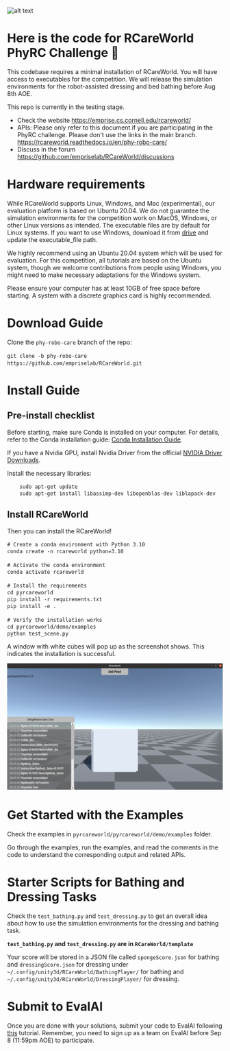 ![alt text](rcareworld.png)
# Here is the code for RCareWorld PhyRC Challenge 🦾
This codebase requires a minimal installation of RCareWorld. You will have access to executables for the competition. We will release the simulation environments for the robot-assisted dressing and bed bathing before Aug 8th AOE.

This repo is currently in the testing stage.

- Check the website https://emprise.cs.cornell.edu/rcareworld/
- APIs: Please only refer to this document if you are participating in the PhyRC challenge. Please don't use the links in the main branch. https://rcareworld.readthedocs.io/en/phy-robo-care/
- Discuss in the forum https://github.com/empriselab/RCareWorld/discussions


# Hardware requirements
While RCareWorld supports Linux, Windows, and Mac (experimental), our evaluation platform is based on Ubuntu 20.04. We do not guarantee the simulation environments for the competition work on MacOS, Windows, or other Linux versions as intended. The executable files are by default for Linux systems. If you want to use Windows, download it from [drive](https://drive.google.com/drive/folders/1TW-C6k1z5xCdgE7q1ht3Flb2FaeCrQ51?usp=sharing) and update the executable_file path.

We highly recommend using an Ubuntu 20.04 system which will be used for evaluation. For this competition, all tutorials are based on the Ubuntu system, though we welcome contributions from people using Windows, you might need to make necessary adaptations for the Windows system. 

Please ensure your computer has at least 10GB of free space before starting. A system with a discrete graphics card is highly recommended. 

# Download Guide
<!-- - Clone the repo: `git clone https://github.com/empriselab/RCareWorld.git`
- Switch to the `phy-robo-care` branch: `cd RCareWorld` and then `git checkout phy-robo-care ` -->
Clone the `phy-robo-care` branch of the repo: 

`git clone -b phy-robo-care https://github.com/empriselab/RCareWorld.git`

# Install Guide
## Pre-install checklist
Before starting, make sure Conda is installed on your computer.
For details, refer to the Conda installation guide: [Conda Installation Guide](https://docs.conda.io/projects/conda/en/latest/user-guide/install/index.html).

If you have a Nvidia GPU, install Nvidia Driver from the official [NVIDIA Driver Downloads](https://www.nvidia.com/Download/index.aspx).

Install the necessary libraries:
```
    sudo apt-get update
    sudo apt-get install libassimp-dev libopenblas-dev liblapack-dev
```

## Install RCareWorld
Then you can install the RCareWorld!

<!-- - Create a conda environment with Python 3.10: `conda create -n rcareworld python=3.10`
- Activate the conda environment: `conda activate rcareworld`
- Install the requirements: `cd pyrcareworld` and then `pip install -r requirements.txt`
- Install pyrcareworld: `pip install -e .`
- Verify the installation works: `cd pyrcareworld/demo/examples` and run `python test_scene.py`. You should expect to see the RCareWorld Unity executable window pop up with a white cube. -->

```
# Create a conda environment with Python 3.10
conda create -n rcareworld python=3.10

# Activate the conda environment 
conda activate rcareworld

# Install the requirements
cd pyrcareworld
pip install -r requirements.txt
pip install -e .

# Verify the installation works
cd pyrcareworld/demo/examples
python test_scene.py

```
A window with white cubes will pop up as the screenshot shows. This indicates the installation is successful.

![test_scene_py_img](./test_scene.png)

 
# Get Started with the Examples
Check the examples in `pyrcareworld/pyrcareworld/demo/examples` folder. 

Go through the examples, run the examples, and read the comments in the code to understand the corresponding output and related APIs. 

# Starter Scripts for Bathing and Dressing Tasks
Check the `test_bathing.py` and `test_dressing.py` to get an overall idea about how to use the simulation environments for the dressing and bathing task. 

**`test_bathing.py` and `test_dressing.py` are in `RCareWorld/template`**

Your score will be stored in a JSON file called `spongeScore.json` for bathing and `dressingScore.json` for dressing under `~/.config/unity3d/RCareWorld/BathingPlayer/` for bathing and `~/.config/unity3d/RCareWorld/DressingPlayer/` for dressing.

# Submit to EvalAI
Once you are done with your solutions, submit your code to EvalAI following [this](https://rcareworld.readthedocs.io/en/phy-robo-care/submission.html) tutorial. Remember, you need to sign up as a team on EvalAI before Sep 8 (11:59pm AOE) to participate.

